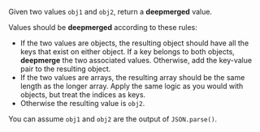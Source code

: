 Given two values `obj1` and `obj2`, return a **deepmerged** value.

Values should be **deepmerged** according to these rules:

- If the two values are objects, the resulting object should have all the keys that exist on either object. If a key belongs to both objects, **deepmerge** the two associated values. Otherwise, add the key-value pair to the resulting object.
- If the two values are arrays, the resulting array should be the same length as the longer array. Apply the same logic as you would with objects, but treat the indices as keys.
- Otherwise the resulting value is `obj2`.

You can assume `obj1` and `obj2` are the output of `JSON.parse()`.